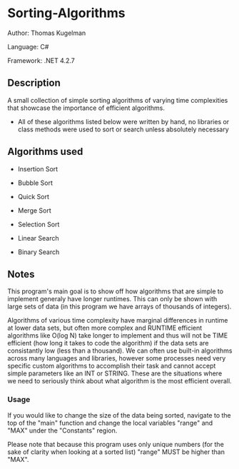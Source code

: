# Sorting-Algorithms

Author: Thomas Kugelman

Language: C#

Framework: .NET 4.2.7

## Description

A small collection of simple sorting algorithms of varying time complexities that showcase the importance of efficient algorithms.

- All of these algorithms listed below were written by hand, no libraries or class methods were used to sort or search unless absolutely necessary

## Algorithms used 

- Insertion Sort
- Bubble Sort
- Quick Sort
- Merge Sort
- Selection Sort

- Linear Search
- Binary Search

## Notes

This program's main goal is to show off how algorithms that are simple to implement 
generaly have longer runtimes. This can only be shown with large sets of data (in this program we have arrays of thousands of integers).

Algorithms of various time complexity have marginal differences in runtime at lower data sets, 
but often more complex and RUNTIME efficient algorithms like O(log N) take longer to implement 
and thus will not be TIME efficient (how long it takes to code the algorithm) if the data sets are consistantly low (less than a thousand). We can often use built-in algorithms across many languages and libraries, however some processes need very specific custom algorithms to accomplish their task and cannot accept simple parameters like an INT or STRING. These are the situations where we need to seriously think about what algorithm is the most efficient overall.


### Usage

If you would like to change the size of the data being sorted, navigate to the top of the "main" function 
and change the local variables "range" and "MAX" under the "Constants" region. 

Please note that because this program uses only unique numbers (for the sake of clarity when looking at a sorted list)
"range" MUST be higher than "MAX".

